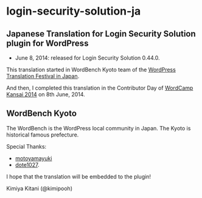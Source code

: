 login-security-solution-ja
==========================

## Japanese Translation for Login Security Solution plugin for WordPress 

- June 8, 2014: released for Login Security Solution 0.44.0.

This translation started in WordBench Kyoto team of  the [WordPress Translation Festival in Japan](http://kimiyakitani.wordpress.com/2014/05/06/wordpress-translation-festival-en/).

And then, I completed this translation in the Contributor Day of [WordCamp Kansai 2014](http://central.wordcamp.org/wordcamps/wordcamp-kansai/) on 8th June, 2014.

## WordBench Kyoto

The WordBench is the WordPress local community in Japan. The Kyoto is historical famous prefecture.  

Special Thanks: 

- [motoyamayuki](http://profiles.wordpress.org/motoyamayuki/)
- [dote1027](http://profiles.wordpress.org/dote1027/).

I hope that the translation will be embedded to the plugin!

Kimiya Kitani (@kimipooh)
